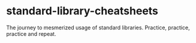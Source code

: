 # standard-library-cheatsheets
The journey to mesmerized usage of standard libraries. Practice, practice, practice and repeat.
